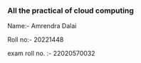 ### All the practical of cloud computing 

Name:- Amrendra Dalai

Roll no:- 20221448

exam roll no. :- 22020570032






